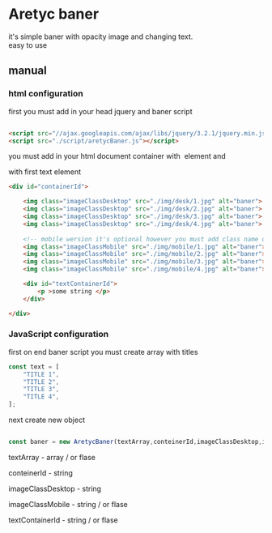 <h1>
    Aretyc baner
</h1>
<p>
    it's simple baner with opacity image and changing text.
    <br> easy to use     
</p>

<h2>
manual 
</h2>
<h3>
    html configuration
</h3>
<p>
    first you must add in your head jquery and baner script 
</p>

```html

<script src="//ajax.googleapis.com/ajax/libs/jquery/3.2.1/jquery.min.js"></script>
<script src="./script/aretycBaner.js"></script>

```

 
<p>
    you must add in your html document container with <img> element and <div> with first text element 
</p>


```html 
<div id="containerId">

    <img class="imageClassDesktop" src="./img/desk/1.jpg" alt="baner">
    <img class="imageClassDesktop" src="./img/desk/2.jpg" alt="baner">
    <img class="imageClassDesktop" src="./img/desk/3.jpg" alt="baner">
    <img class="imageClassDesktop" src="./img/desk/4.jpg" alt="baner">
        
    <!-- mobile wersion it's optional however you must add class name or false in class     constructor -->
    <img class="imageClassMobile" src="./img/mobile/1.jpg" alt="baner">
    <img class="imageClassMobile" src="./img/mobile/2.jpg" alt="baner">
    <img class="imageClassMobile" src="./img/mobile/3.jpg" alt="baner">
    <img class="imageClassMobile" src="./img/mobile/4.jpg" alt="baner">

    <div id="textContainerId">
        <p >some string </p>
    </div>

</div>   

```

<h3>
    JavaScript configuration
</h3>
<p>
    first on  end baner script you must create array with titles 
<p>

```javascript
const text = [
    "TITLE 1",
    "TITLE 2",
    "TITLE 3",
    "TITLE 4",
];

```

<p>
    next create new object 
</p>


```javascript

const baner = new AretycBaner(textArray,conteinerId,imageClassDesktop,imageClassMobile,textContainerId);


```

<p> textArray - array / or flase </p>
<p> conteinerId - string </p>
<p> imageClassDesktop - string </p>
<p> imageClassMobile - string / or flase</p>
<p> textContainerId - string / or flase</p>



